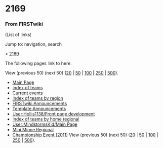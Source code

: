 

# 2169

### From FIRSTwiki

(List of links)

Jump to: navigation, search

&lt; [2169](/index.php?title=2169&redirect=no "2169" )  

The following pages link to here:

View (previous 50) (next 50)
([20](/index.php?title=Special:Whatlinkshere/2169&limit=20&from=0
"Special:Whatlinkshere/2169" ) |
[50](/index.php?title=Special:Whatlinkshere/2169&limit=50&from=0
"Special:Whatlinkshere/2169" ) |
[100](/index.php?title=Special:Whatlinkshere/2169&limit=100&from=0
"Special:Whatlinkshere/2169" ) |
[250](/index.php?title=Special:Whatlinkshere/2169&limit=250&from=0
"Special:Whatlinkshere/2169" ) |
[500](/index.php?title=Special:Whatlinkshere/2169&limit=500&from=0
"Special:Whatlinkshere/2169" )).

  * [Main Page](Main_Page "Main Page" )
  * [Index of teams](Index_of_teams "Index of teams" )
  * [Current events](Current_events "Current events" )
  * [Index of teams by region](Index_of_teams_by_region "Index of teams by region" )
  * [FIRSTwiki:Announcements](FIRSTwiki:Announcements "FIRSTwiki:Announcements" )
  * [Template:Announcements](Template:Announcements "Template:Announcements" )
  * [User:Hollis1138/Front page development](User:Hollis1138/Front_page_development "User:Hollis1138/Front page development" )
  * [Index of teams by home regional](Index_of_teams_by_home_regional "Index of teams by home regional" )
  * [User:MindstormsKid/Main Page](User:MindstormsKid/Main_Page "User:MindstormsKid/Main Page" )
  * [Mini Minne Regional](Mini_Minne_Regional "Mini Minne Regional" )
  * [Championship Event (2011)](Championship_Event_%282011%29 "Championship Event \(2011\)" )
View (previous 50) (next 50)
([20](/index.php?title=Special:Whatlinkshere/2169&limit=20&from=0
"Special:Whatlinkshere/2169" ) |
[50](/index.php?title=Special:Whatlinkshere/2169&limit=50&from=0
"Special:Whatlinkshere/2169" ) |
[100](/index.php?title=Special:Whatlinkshere/2169&limit=100&from=0
"Special:Whatlinkshere/2169" ) |
[250](/index.php?title=Special:Whatlinkshere/2169&limit=250&from=0
"Special:Whatlinkshere/2169" ) |
[500](/index.php?title=Special:Whatlinkshere/2169&limit=500&from=0
"Special:Whatlinkshere/2169" )).

